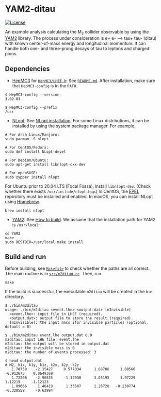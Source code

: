 YAM2-ditau
==========
[![License](https://img.shields.io/badge/License-BSD%203--Clause-blue.svg)](https://opensource.org/licenses/BSD-3-Clause)

An example analysis calculating the M<sub>2</sub> collider observable by using the [YAM2](https://github.com/cbpark/YAM2) library. The process under consideration is e+ e- --> tau+ tau- (ditau) with known center-of-mass energy and longitudinal momentum. It can handle both one- and three-prong decays of tau to leptons and charged pions.

## Dependencies

* [HepMC3](https://gitlab.cern.ch/hepmc/HepMC3) for [`HepMC3/LHEF.h`](http://home.thep.lu.se/~leif/LHEF/): See [`README.md`](https://gitlab.cern.ch/hepmc/HepMC3/-/blob/master/README.md). After installation, make sure that `HepMC3-config` is in the `PATH`.

``` no-hightlight
$ HepMC3-config --version
3.02.03

$ HepMC3-config --prefix
/usr
```

* [NLopt](https://nlopt.readthedocs.io): See [NLopt installation](https://nlopt.readthedocs.io/en/latest/NLopt_Installation/). For some Linux distributions, it can be installed by using the system package manager. For example,

```
# For Arch Linux/Manjaro:
sudo pacman -S nlopt

# For CentOS/Fedora:
sudo dnf install NLopt-devel

# For Debian/Ubuntu:
sudo apt-get install libnlopt-cxx-dev

# For openSUSE:
sudo zypper install nlopt
```

For Ubuntu prior to 20.04 LTS (Focal Fossa), install `libnlopt-dev`. (Check whether there exists `/usr/include/nlopt.hpp`.) In CentOS, the [EPEL](https://fedoraproject.org/wiki/EPEL) repository must be installed and enabled. In macOS, you can install NLopt using [Homebrew](https://brew.sh/).

``` no-hightlight
brew install nlopt
```

* [YAM2](https://github.com/cbpark/YAM2): See [How to build](https://github.com/cbpark/YAM2/blob/master/README.md). We assume that the installation path for YAM2 is `/usr/local`:

``` no-hightlight
cd YAM2
make
sudo DESTDIR=/usr/local make install
```

## Build and run

Before building, see [`Makefile`](./Makefile) to check whether the paths are all correct. The main routine is in [`src/m2ditau.cc`](./src/m2ditau.cc). Then, run

``` no-hightlight
make
```

If the build is successful, the executable `m2ditau` will be created in the `bin` directory.

``` no-hightlight
$ ./bin/m2ditau
usage: ./bin/m2ditau <event.lhe> <output.dat> [mInvisible]
  <event.lhe>: input file in LHEF (required).
  <output.dat>: output file to store the result (required).
  [mInvisible]: the input mass ifor invisible particles (optional, default = 0)

$ ./bin/m2ditau event.lhe output.dat 0.0
m2ditau: input LHE file: event.lhe
m2ditau: the output will be stored in output.dat
m2ditau: the invisible mass is 0
m2ditau: the number of events processed: 3

$ head output.dat
# M2, k1x, k1y, k1z, k2x, k2y, k2z
   1.70758    -2.15427     0.577034      1.88708     1.88566    -0.912675    0.0649369
   1.72208    -2.96835     -1.12938      3.05195     1.97229      1.12215     -1.12123
   1.09666     1.40419      1.33507      2.26728   -0.230774    -0.320558     -0.62984
```
